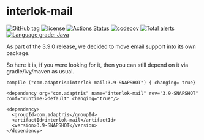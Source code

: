 # interlok-mail
[![GitHub tag](https://img.shields.io/github/tag/adaptris/interlok-mail.svg)](https://github.com/adaptris/interlok-mail/tags) ![license](https://img.shields.io/github/license/adaptris/interlok-mail.svg) [![Actions Status](https://github.com/adaptris/interlok-mail/workflows/Java%20CI/badge.svg)](https://github.com/adaptris/interlok-mail/actions) [![codecov](https://codecov.io/gh/adaptris/interlok-mail/branch/develop/graph/badge.svg)](https://codecov.io/gh/adaptris/interlok-mail) [![Total alerts](https://img.shields.io/lgtm/alerts/g/adaptris/interlok-mail.svg?logo=lgtm&logoWidth=18)](https://lgtm.com/projects/g/adaptris/interlok-mail/alerts/) [![Language grade: Java](https://img.shields.io/lgtm/grade/java/g/adaptris/interlok-mail.svg?logo=lgtm&logoWidth=18)](https://lgtm.com/projects/g/adaptris/interlok-mail/context:java)

As part of the 3.9.0 release, we decided to move email support into its own package.

So here it is, if you were looking for it, then you can still depend on it via gradle/ivy/maven as usual.

```
compile ("com.adaptris:interlok-mail:3.9-SNAPSHOT") { changing= true}
```

```
<dependency org="com.adaptris" name="interlok-mail" rev="3.9-SNAPSHOT" conf="runtime->default" changing="true"/>
```

```
<dependency>
  <groupId>com.adaptris</groupId>
  <artifactId>interlok-mail</artifactId>
  <version>3.9-SNAPSHOT</version>
</dependency>
```
